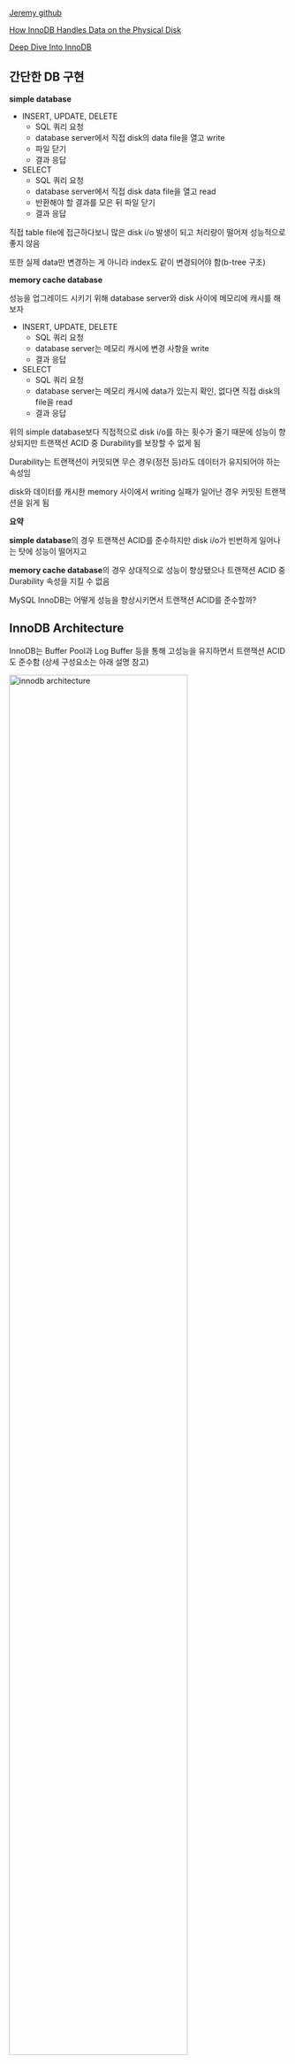 [Jeremy github](https://github.com/jeremycole/innodb_diagrams/blob/master/images/InnoDB_Structures.pdf)

[How InnoDB Handles Data on the Physical Disk](https://hidetatz.medium.com/how-innodb-writes-data-on-the-disk-1b109a8a8d14)

[Deep Dive Into InnoDB](https://medium.com/@sameersoin/deep-dive-into-data-storage-in-databases-the-innodb-engine-7ec0a55e3886)

## 간단한 DB 구현

**simple database**
- INSERT, UPDATE, DELETE
    - SQL 쿼리 요청
    - database server에서 직접 disk의 data file을 열고 write
    - 파일 닫기
    - 결과 응답
- SELECT
    - SQL 쿼리 요청
    - database server에서 직접 disk data file을 열고 read
    - 반환해야 할 결과를 모은 뒤 파일 닫기
    - 결과 응답

직접 table file에 접근하다보니 많은 disk i/o 발생이 되고 처리량이 떨어져 성능적으로 좋지 않음

또한 실제 data만 변경하는 게 아니라 index도 같이 변경되어야 함(b-tree 구조)

**memory cache database**


성능을 업그레이드 시키기 위해 database server와 disk 사이에 메모리에 캐시를 해보자
- INSERT, UPDATE, DELETE
    - SQL 쿼리 요청
    - database server는 메모리 캐시에 변경 사항을 write
    - 결과 응답
- SELECT
    - SQL 쿼리 요청
    - database server는 메모리 캐시에 data가 있는지 확인, 없다면 직접 disk의 file을 read
    - 결과 응답

위의 simple database보다 직접적으로 disk i/o를 하는 횟수가 줄기 때문에 성능이 향상되지만 트랜잭션 ACID 중 Durability를 보장할 수 없게 됨

Durability는 트랜잭션이 커밋되면 무슨 경우(정전 등)라도 데이터가 유지되어야 하는 속성임

disk와 데이터를 캐시한 memory 사이에서 writing 실패가 일어난 경우 커밋된 트랜잭션을 읽게 됨

**요약**

**simple database**의 경우 트랜잭션 ACID를 준수하지만 disk i/o가 빈번하게 일어나는 탓에 성능이 떨어지고

**memory cache database**의 경우 상대적으로 성능이 향상됐으나 트랜잭션 ACID 중 Durability 속성을 지킬 수 없음

MySQL InnoDB는 어떻게 성능을 향상시키면서 트랜잭션 ACID를 준수할까?

## InnoDB Architecture

InnoDB는 Buffer Pool과 Log Buffer 등을 통해 고성능을 유지하면서 트랜잭션 ACID도 준수함 (상세 구성요소는 아래 설명 참고)

<img src="./images/innodb architecture.png" alt="innodb architecture" style="width: 80%; height: 80%"/>

---

<img src="./images/innodb architecture2.png" alt="innodb architecture2" style="width: 90%; height: 90%"/>

## InnoDB Data Units

### Tablespace

tablespace는 하나 이상의 **data file**(binary file)을 저장하는 논리적 저장 컨테이너임

data file은 binary로 디스크에 저장되며 InnoDB의 기본 저장단위인 page 또는 block으로 구성됨

데이터베이스의 테이블과 인덱스같은 연관된(related) 데이터베이스 객체를 그룹화하고

InnoDB의 데이터 저장을 위한 최상위 구조 역할을 함(InnoDB의 테이블과 인덱스가 Tablespace에 저장됨)

**tablespace 종류**
- System Tablespace
  - MySQL의 기본 Tablespace로, data dictionary, change buffer, transaction log 등 중요한 시스템 데이터를 저장함
  - `ibdata1` 파일로 저장됨
  - <img src="./images/ibdata1.png" alt="ibdata1"/>
- General Tablespace
  - 하나의 Tablespace에 여러 테이블을 저장한 Tablespace
  - 특정 용도의 테이블들을 논리적으로 그룹화하여 저장하는 데 유용함
- File-per-Table Tablespace
  - 각 테이블과 인덱스를 별도의 파일로 저장하는 Tablespace
  - 테이블마다 `*.idb` 파일에 저장됨
  - <img src="./images/table idb.png" alt="table idb"/>
- Temporary Tablespace
  - 임시 데이터를 저장하는 데 사용되는 Tablespace
  - 임시 테이블, 중간 결과 등 저장
  - 글로벌 temp: `ibtmp1`, 세션별 temp: `temp_n.ibt`
  - <img src="./images/ibtmp1.png" alt="ibtmp1"/> <img src="./images/temp_ibt.png" alt="temp_ibt"/>

**Tablespace 구성 요소**
- Data page
  - Tablespace 내에서 데이터를 저장하는 기본 단위(일반적으로 16KB)
- Extent
  - 여러 Data Page를 묶은 단위로, 효율적으로 데이터 저장 공간을 관리하기 위해 사용
- Segment
  - Index Segment, Data Segment 등 Data Page와 Extent를 포함하는 논리적 그룹

### Pages

tablespace에 저장되는 각 data file는 page로 구성됨

page는 InnoDB에서 disk에 저장된 물리적인 binary data file을 다루는 기본 저장단위로 보통 16KB 사이즈를 가짐

테이블의 실제 row/index를 저장하는 요소로 각 page는 한 개 이상의 row나 index를 저장함 

**page 종류** 
- Data Pages  : 실제 table 데이터를 포함한 page
- Index Pages : B-tree 구조로 인덱스를 저장한 page
- Undo Pages  : 트랜잭션 롤백 시 사용될 데이터를 저장한 page
- System Pages: tablespace 자체에 대한 정보를 포함한 page

**page 구조**
- page header
- data area
- page trailer

### Blocks

보통 **"block"** 은 OS나 disk 수준에서 물리적 저장 단위를 일컬음

InnoDB에선 block을 고정된 크기의 데이터 단위로써 page와 혼용하여 표현함

### Relationship and Interaction between Tablespaces,Data files, Pages(Blocks) 

Hierarchy
- Tablespace > Data Files> Pages(Blocks)
- tablespaces  : data file에 대한 논리적 컨테이너
- data files   : pages(block)로 구성되어 디스크에 위치한 물리적 파일
- pages(blocks): 실제 데이터를 저장하는 기본 단위 

Physical and Logical Management
- tablespaces, data files: 스토리지 관리를 위한 논리적 구조
- pages: 스토리지 물리적 할당을 나타냄 

I/O Operations: 
- page 수준에서 read/write 작업 수행
- 단 하나의 row만 필요하거나 수정되는 경우에도 전체 page를 read/write함

### Clustered Index with Primary Key

InnoDB는 클러스터된 인덱스(일반적으로 기본 키)를 기반으로 테이블 데이터를 구성함

즉, 실제 데이터 row는 기본 키 순서로 저장됨

기본 키를 기반으로 한 쿼리(정렬이나 range scan)를 사용할 때 row에 접근하는 속도가 빨라짐

### Secondary Indexes

InnoDB의 보조 인덱스는 실제 row의 물리적 위치에 대한 포인터가 대신 해당 row의 기본 키 값을 저장함

## Buffer Pool, Log Buffer

매번 디스크 i/o 작업을 하면 성능이 떨어지므로 InnoDB는 메모리 영역에서 두 종류의 캐시를 사용해서 디스크 i/o 작업을 줄여 성능을 최적화함

Buffer Pool
- page(data page, index page 등)을 가지고 있는 메모리 영역
- LRU(Least Recently Used) 알고리즘 사용 (자주 사용되는 page는 보관하고, 적게 사용되는 page는 버리고 새로운 page 저장)
- 트랜잭션 커밋 시 변경사항은 **Dirty Page**로 표시되고 Buffer Pool의 Flush 리스트에 보관됨
 
Log Buffer
- Log 데이터를 가지고 있는 Buffer
- 시스템이 실패해도 트랜잭션 보장(무결성)을 위해 사용되며 트랜잭션 로그는 InnoDB의 Log와 동일함
- Log의 공식 명칭은 "Redo log"이며 `ib_log_file` 형태로 표현됨
- Log는 변경된 값을 포함하고 있어서 시스템이 실패한 경우, log 파일을 통해 복구할 수 있음
- "Binlog"는 MySQL server layer에서 작성되는 log로 storage engine의 Log와 전혀 다른 것임

## Log System in InnoDB

InnoDB는 데이터베이스 무결성, 일관성, 지속성을 위해 로그 파일에 변경사항을 기록함

로그 파일은 시스템 실패, 충돌, 복제, 추적, 트랜잭션 롤백, 재수행 등의 용도로 사용됨

### Write-Ahead Logging (WAL)

WAL은 데이터베이스가 데이터의 무결성(Integrity)과 지속성(Durability)를 보장하기 위해 사용되는 기본 개념임

**실제 물리 디스크에 반영하기 전에, 먼저 로그 파일에 변경사항을 로그**해야

시스템 실패, 충돌이 발생한 경우 데이터베이스는 로그를 통해 데이터를 복구하여 트랜잭션 ACID를 유지할 수 있음

Log Buffer와 Redo Log가 이 역할을 담당함

**InnoDB WAL 동작 과정**
- 트랜잭션 커밋으로 데이터 변경사항이 메모리의 Buffer Pool에 작성됨(dirty page)
- 변경사항이 disk에 반영되기 전에 Redo Log에도 기록함
- Buffer Pool의 데이터가 디스크의 데이터 파일에 flush
- 문제가 발생한 경우 InnoDB는 redo log를 사용해서 트랜잭션을 다시 실행해서 데이터베이스를 일관된 상태로 만듦

### Types of Log Files in InnoDB

#### Redo Logs (WAL Logs)

InnoDB의 WAL 시스템 주요 구성 요소로, 실제 디스크의 데이터 파일에 반영되기 전에 데이터 수준에서 발생된 모든 변경사항(insert, delete, update)을 기록함

시스템 충돌, 실패 시 데이터베이스 일관성 유지를 위해 트랜잭션을 다시 실행하는 데 사용됨

또한 데이터베이스 스키마(메모리를 거치지 않고 직접 disk에 작성) 변경사항(테이블의 물리적인 구조 변경)도 redo log에 기록됨 - 다만 복제에 관한 건 binary log에서 기록

#### Undo Logs

트랜잭션 롤백과 MVCC에서 사용되는 로그 파일로, DML(INSERT, UPDATE, DELETE) 트랜잭션에 의해 수정된 데이터베이스 레코드의 이전 값(old value)을 기록함

MVCC(Multi-Version Concurrency Control)에 사용되는 버전 관리 메커니즘을 제공

-> 특정 커넥션에서 데이터를 변경하는 도중에 다른 커넥션에서 데이터를 조회하면 트랜잭션 격리 수준에 맞게 변경 중인 레코드를 읽지 않고 언두 로그에 백업해둔 데이터를 읽어서 반환함 (격리 수준 보장)

**주의점**

오랜 시간동안 트랜잭션이 실행되면 언두 로그의 데이터를 유지해야 하므로 다른 트랜잭션의 언두 로그를 삭제하지 못한 채로 언두 로그에 저장되는 데이터 양이 급격히 늘어날 수 있음

빈번하게 변경된 레코드를 조회하는 쿼리가 실행되면 InnoDB 스토리지 엔진은 언두 로그의 이력을 필요한 만큼 스캔해야 하므로 필요한 레코드를 찾을 수 있기 때문에 쿼리의 성능이 떨어짐

**언두 테이블스페이스와 롤백 세그먼트**

언두 로그가 저장되는 공간

언두 테이블 스페이스 당: 1~128개 롤백 세그먼트를 가짐

롤백 세그먼트 당: InnoDB의 페이지 크기를 16바이트로 나눈 값의 개수만큼 언두 슬롯을 가짐

페이지 크기가 16KB인 경우: (16 * 1024) / 16 = 1024개의 언두 슬롯

```text
mysql> SELECT TABLESPACE_NAME, FILE_NAME
    -> FROM INFORMATION_SCHEMA.FILES
    -> WHERE FILE_TYPE LIKE 'UNDO LOG';
+-----------------+------------+
| TABLESPACE_NAME | FILE_NAME  |
+-----------------+------------+
| innodb_undo_001 | ./undo_001 |
| innodb_undo_002 | ./undo_002 |
+-----------------+------------+
2 rows in set (0.01 sec)
```

**최대 동시 트랜잭션 수**

InnoDB 페이지 크기(기본 값: 16KB) / 16 * 롤백 세그먼트 개수(기본 값: 128) * 언두 테이블 스페이스 개수(기본 값: 2)

= 131072(16 * 1024 / 16 * 128 * 2 /2)

#### Binary Logs (Binlogs)

MySQL의 복제(replication), 데이터 복구 절차에 사용되는 로그 파일

데이터베이스의 모든 변경사항을 기록함 (redo log와 달리 다른 데이터베이스로의 복제에 적합한 형식으로 기록)

또한 모든 DDL 변경사항을 기록하여 master에서 실행된 스키마 변경사항을 slave 데이터베이스에도 적용할 수 있도록 하거나 추적을 가능하게 함

#### General Query and Slow Query Logs

모니터링, 트러블 슈팅 용 로그 파일

general query log: server가 받은 모든 쿼리 기록

slow qeury log: 실행 시간이 특정 시간보다 더 오래 걸린 쿼리 기록

## Transaction Manangement

### Checkpoint

데이터 무결성을 유지하고 시스템 실패로 인해 로그 파일로부터 데이터를 복구해야 될 때 복구 시간을 줄이기 위해 사용되는 메커니즘으로, Buffer Pool에 있는 Dirty page를 disk에 주기적으로 기록하여 데이터 일관성을 보장함

Checkpoint가 발생하면 InnoDB는 log 파일과 tablespace file의 동기화를 위해 Buffer Pool의 dirty page들을 tablespace file에 flush하고 log 파일에 "Checkpoint record"를 write함

Checkpoint 알고리즘 중 InnoDB는 "Fuzzy checkpoint" 알고리즘을 사용함

## Multi-Version Concurrency Control (MVCC)

MVCC는 read operation 시 row를 잠구지 않고 높은 트랜잭션 처리량과 일관성을 달성하기 위해 InnoDB에서 사용하는 동시성 제어 방법임

주 목적은 잠금을 사용하지 않는 일관된 읽기를 제공하는 데 있음

**Versioning Mechanism**

row를 여러 가지 버전으로 관리해서, 트랜잭션 격리 수준(isolation)에 따라 특정 시점의 데이터베이스 스냅샷을 확인함

다른 트랜잭션의 작업이 완료되기를 기다리지 않고 여러 트랜잭션이 동시에 read/write를 수행할 수 있음

- 예시
    - A 트랜잭션이 row를 업데이트
    - 해당 row는 undo log에 원래 버전이 기록되고, 새로운 버전은 buffer pool에 저장됨
    - B 트랜잭션에서 row를 읽을 때 `READ_UNCOMMITTED`인 경우 buffer pool의 새로운 버전을 읽음
    - `READ_COMMITTED` 인 경우 undo log의 원래 버전을 읽음

**Read Views**

트랜잭션이 데이터를 읽을 때 일관적인 스냅샷을 볼 수 있도록 InnoDB가 "read view"를 생성함으써 트랜잭션에 표시되는 row의 버전을 식별함

**Row Versions**

트랜잭션이 row를 수정할 때 기존 데이터를 덮어쓰지 않고, 새로운 row version을 **undo log**에 기록함

다른 트랜잭션에서 변경사항이 반영되기 전의 오리지널 버전을 확인할 수 있음

**Visibility Check**

row에 접근하기 전 InnoDB는 visibility check를 수행해서 기다려야 되는지, 현재 버전이나 이전 버전 확인해야 되는지 결정함

**Purge Process**

InnoDB는 주기적으로 더이상 필요없는 오래된 버전의 row(undo log)를 삭제하여 공간을 비우고 성능을 유지함

오랜 시간 동안 특정 트랜잭션이 유지되면 undo log를 삭제하지 못하고 유지해야 하기 때문에 문제가 발생할 수 있다

## Double Write Buffer

리두 로그는 변경된 내용만 기록하므로 시스템 실패/충돌 발생 시 일부분만 기록될 수 있기 때문에

InnoDB는 tablespace file에 dirty page를 기록할 때 변경된 데이터를 모두 모아서 먼저 system tablespace의 **"Double Write Buffer"** 이라는 곳에 변경사항을 기록함

이후 적절한 tablespace에 dirty page를 기록

double write buffer는 메모리가 아닌 "disk"에 위치하며 시스템 실패로 인해 데이터가 깨지거나 일부분만 write된 경우 log file 이전에 복구하는 용도로 사용됨

## Transaction Commit Synchronazation Component

시스템 비정상 종료, 충돌 등으로 인해 복구하거나

데이터 무결성을 지키기 위해 트랜잭션 커밋 시 복구 컴포넌트에 내용을 반영해야 함

동기화 필요 컴포넌트: Double Write Buffer, Redo Log, Binary Log 등

## Data Operation

**Insert, Update, Delete**

데이터 삽입, 수정, 삭제 시 InnoDB는 Buffer Pool의 page를 수정함

변경사항은 제어된 방식으로 I/O 작업을 최적화 디스크에 플러시됨  

page가 데이터 삽입으로 가득차면 page가 분할되고 데이터가 재배포되어 인덱스의 b-tree 구조를 유지함 

**read**

InnoDB는 데이터를 가져올 때 가장 먼저 Buffer Pool을 확인하고, 만약 없다면 Tablespace file에 접근하여 데이터를 가져온 뒤 Buffer Poll에 저장하면서 결과를 반환함

Tablespace file은 disk에 저장된 실제 데이터와 인덱스를 가진 파일로 `*.idb` 확장자를 가짐

**write**

트랜잭션이 데이터 변경 작업을 수행할 때, 해당 변경 사항은 먼저 Log Buffer에 기록됨

Log Buffer가 가득 차거나 트랜잭션이 커밋되면 Log 파일들은 disk에 flush됨

데이터는 Buffer Pool의 dirty page로 표시되며 Checkpoint가 발생하면서 disk에 flush되는데,

Double Write Buffer를 활성화한 경우 dirty page는 Double Write Buffer에 작성되며, 이후에 tablespace에 fsync됨

그리고 log file에 "Checkpoint Record"를 작성함(시스템 실패 시 이 부분부터 복구 시작)
